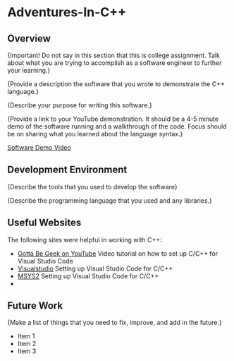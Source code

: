 # Adventures-In-C++

## Overview

{Important!  Do not say in this section that this is college assignment.  Talk about what you are trying to accomplish as a software engineer to further your learning.}

{Provide a description the software that you wrote to demonstrate the C++ language.}

{Describe your purpose for writing this software.}

{Provide a link to your YouTube demonstration.  It should be a 4-5 minute demo of the software running and a walkthrough of the code.  Focus should be on sharing what you learned about the language syntax.}

[Software Demo Video](http://youtube.link.goes.here)

## Development Environment

{Describe the tools that you used to develop the software}

{Describe the programming language that you used and any libraries.}

## Useful Websites

The following sites were helpful in working with C++:
* [Gotta Be Geek on YouTube](https://www.youtube.com/watch?v=522VxAk4GoI) Video tutorial on how to set up C/C++ for Visual Studio Code
* [Visualstudio](https://code.visualstudio.com/docs/cpp/config-mingw) Setting up Visual Studio Code for C/C++
* [MSYS2](https://www.msys2.org/) Setting up Visual Studio Code for C/C++
* 

## Future Work

{Make a list of things that you need to fix, improve, and add in the future.}
* Item 1
* Item 2
* Item 3